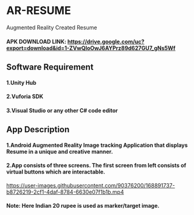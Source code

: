 # AR-RESUME
Augmented Reality Created Resume

#### APK DOWNLOAD LINK: https://drive.google.com/uc?export=download&id=1-ZVwQloOwJ6AYPrz89d627GU7_gNs5Wf



## Software Requirement

#### 1.Unity Hub
#### 2.Vuforia SDK
#### 3.Visual Studio or any other C# code editor

## App Description

#### 1.Android Augmented Reality Image tracking Application that displays Resume in a unique and creative manner.
#### 2.App consists of three screens. The first screen from left consists of virtual buttons which are interactable.


https://user-images.githubusercontent.com/90376200/168891737-b8726219-2cf1-4daf-8784-6630e07f1b1b.mp4




#### Note: Here Indian 20 rupee is used as marker/target image.
